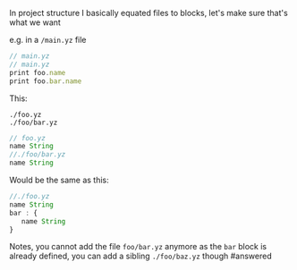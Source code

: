 In project structure I basically equated files to blocks, let's make sure that's what we want

e.g. in a `/main.yz` file
```js
// main.yz
// main.yz
print foo.name
print foo.bar.name
```

This:

```
./foo.yz
./foo/bar.yz
```
```js
// foo.yz
name String
//./foo/bar.yz
name String
```
Would be the same as this:
```js
//./foo.yz
name String
bar : {
   name String
}
```

Notes, you cannot add the file `foo/bar.yz` anymore as the `bar` block is already defined, you can add a sibling `./foo/baz.yz` though
#answered
